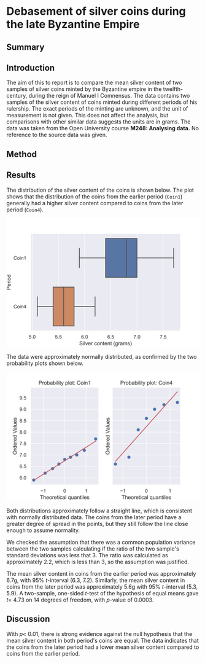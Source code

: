 
# Debasement of silver coins during the late Byzantine Empire

## Summary

## Introduction

The aim of this to report is to compare the mean silver content of two samples of silver coins minted by the Byzantine empire in the twelfth-century, during the reign of Manuel I Comnensus.
The data contains two samples of the silver content of coins minted during different periods of his rulership.
The exact periods of the minting are unknown, and the unit of measurement is not given.
This does not affect the analysis, but comparisons with other similar data suggests the units are in grams.
The data was taken from the Open University course **M248: Analysing data.**
No reference to the source data was given.

## Method

## Results

The distribution of the silver content of the coins is shown below.
The plot shows that the distribution of the coins from the earlier period (`Coin1`) generally had a higher silver content compared to coins from the later period (`Coin4`).

![](../img/f1-coins-dist.svg)

The data were approximately normally distributed, as confirmed by the two probability plots shown below.

![](../img/f2-coins-prob-plots.svg)

Both distributions approximately follow a straight line, which is consistent with normally distributed data.
The coins from the later period have a greater degree of spread in the points, but they still follow the line close enough to assume normality.

We checked the assumption that there was a common population variance between the two samples calculating if the ratio of the two sample's standard deviations was less that 3.
The ratio was calculated as approximately 2.2, which is less than 3, so the assumption was justified.

The mean silver content in coins from the earlier period was approximately 6.7g, with 95% $t$-interval (6.3, 7.2).
Similarly, the mean silver content in coins from the later period was approximately 5.6g with 95% $t$-interval (5.3, 5.9).
A two-sample, one-sided $t$-test of the hypothesis of equal means gave $t=$ 4.73 on 14 degrees of freedom, with $p$-value of 0.0003.

## Discussion

With $p<$ 0.01, there is strong evidence against the null hypothesis that the mean silver content in both period's coins are equal.
The data indicates that the coins from the later period had a lower mean silver content compared to coins from the earlier period.

